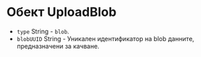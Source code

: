 # Обект UploadBlob

* `type` String - `blob`.
* `blobUUID` String - Уникален идентификатор на blob данните, предназначени за качване.